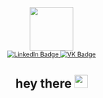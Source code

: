 <div id="header" align="center">
  <img src="https://media.giphy.com/media/v1.Y2lkPTc5MGI3NjExYWZhOTczMTVmYjcwZmRhMDA3YjdiYTkzMmZkYjRjNjYyZGJkMDliNSZjdD1z/M9gbBd9nbDrOTu1Mqx/giphy.gif" width="100"/>
</div>
<div id="badges" align="center">
  <a href="https://www.linkedin.com/in/dmitry-voytik-py/">
    <img src="https://img.shields.io/badge/LinkedIn-blue?style=for-the-badge&logo=linkedin&logoColor=white" alt="LinkedIn Badge"/>
  </a>
  <a href="https://vk.com/dmitry_voytik">
    <img src="https://img.shields.io/badge/VK-blue?logo=vk&logoColor=white&style=for-the-badge" alt="VK Badge"/>
  </a>
</div>
<div align="center">
  <img src="https://komarev.com/ghpvc/?username=Voytima&style=flat-square&color=blue" alt=""/>
</div>
<h1 align="center">
  hey there
  <img src="https://media.giphy.com/media/hvRJCLFzcasrR4ia7z/giphy.gif" width="30px"/>
</h1>
